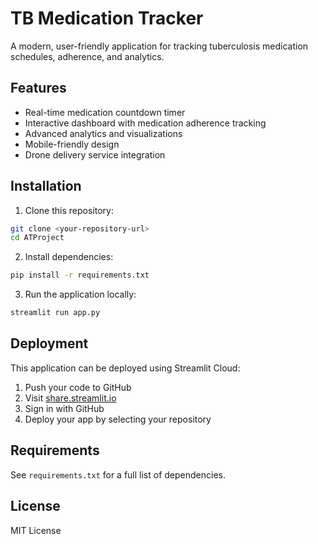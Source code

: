 # TB Medication Tracker

A modern, user-friendly application for tracking tuberculosis medication schedules, adherence, and analytics.

## Features

- Real-time medication countdown timer
- Interactive dashboard with medication adherence tracking
- Advanced analytics and visualizations
- Mobile-friendly design
- Drone delivery service integration

## Installation

1. Clone this repository:
```bash
git clone <your-repository-url>
cd ATProject
```

2. Install dependencies:
```bash
pip install -r requirements.txt
```

3. Run the application locally:
```bash
streamlit run app.py
```

## Deployment

This application can be deployed using Streamlit Cloud:

1. Push your code to GitHub
2. Visit [share.streamlit.io](https://share.streamlit.io)
3. Sign in with GitHub
4. Deploy your app by selecting your repository

## Requirements

See `requirements.txt` for a full list of dependencies.

## License

MIT License
